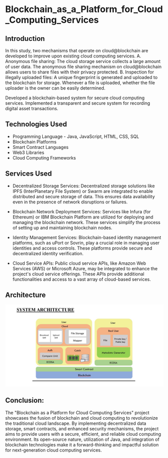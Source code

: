 # Blockchain_as_a_Platform_for_Cloud_Computing_Services

## Introduction

In this study, two mechanisms that operate on cloud@blockchain are developed to improve upon existing cloud computing services.
A. Anonymous file sharing: The cloud storage service collects a large amount of user data. The anonymous file sharing mechanism on cloud@blockchain allows users to share files with their privacy protected.
B. Inspection for illegally uploaded files: A unique fingerprint is generated and uploaded to the blockchain for storage. Whenever a file is uploaded, whether the file uploader is the owner can be easily determined. 

Developed a blockchain-based system for secure cloud computing services.
Implemented a transparent and secure system for recording digital asset transactions.


## Technologies Used

- Programming Language - Java, JavaScript, HTML, CSS, SQL
- Blockchain Platforms
- Smart Contract Languages
- Web3 Libraries
- Cloud Computing Frameworks

## Services Used

- Decentralized Storage Services:
Decentralized storage solutions like IPFS (InterPlanetary File System) or Swarm are integrated to enable distributed and secure storage of data. This ensures data availability even in the presence of network disruptions or failures.

- Blockchain Network Deployment Services:
Services like Infura (for Ethereum) or IBM Blockchain Platform are utilized for deploying and managing the blockchain network. These services simplify the process of setting up and maintaining blockchain nodes.

- Identity Management Services:
Blockchain-based identity management platforms, such as uPort or Sovrin, play a crucial role in managing user identities and access controls. These platforms provide secure and decentralized identity verification.

- Cloud Service APIs:
Public cloud service APIs, like Amazon Web Services (AWS) or Microsoft Azure, may be integrated to enhance the project's cloud service offerings. These APIs provide additional functionalities and access to a vast array of cloud-based services.


## Architecture
<img src = "System Architecture.png">

## Conclusion:

The "Blockchain as a Platform for Cloud Computing Services" project showcases the fusion of blockchain and cloud computing to revolutionize the traditional cloud landscape. By implementing decentralized data storage, smart contracts, and enhanced security mechanisms, the project aims to provide users with a secure, efficient, and reliable cloud computing environment. Its open-source nature, utilization of Java, and integration of blockchain technologies make it a forward-thinking and impactful solution for next-generation cloud computing services.







